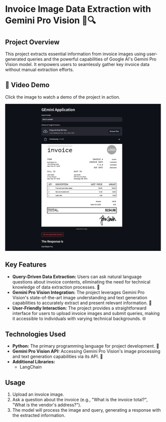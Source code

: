 # Invoice Image Data Extraction with Gemini Pro Vision 🧾🔍

## Project Overview

This project extracts essential information from invoice images using user-generated queries and the powerful capabilities of Google AI's Gemini Pro Vision model. It empowers users to seamlessly gather key invoice data without manual extraction efforts.

## 🎥 Video Demo
Click the image  to watch a demo of the project in action.

[![Model](https://github.com/SumitSuryawanshi123/Invoice_Data_Extractor_Gemini_Model_LLM/blob/main/image%20(3).png)](https://drive.google.com/file/d/1xzLyWpxVoeqA_n0-r_oUoPebgqHD6KLy/view?usp=sharing)

## Key Features

- **Query-Driven Data Extraction:** Users can ask natural language questions about invoice contents, eliminating the need for technical knowledge of data extraction processes. 💬
- **Gemini Pro Vision Integration:** The project leverages Gemini Pro Vision's state-of-the-art image understanding and text generation capabilities to accurately extract and present relevant information. 🚀
- **User-Friendly Interaction:** The project provides a straightforward interface for users to upload invoice images and submit queries, making it accessible to individuals with varying technical backgrounds. 🌐

## Technologies Used

- **Python:** The primary programming language for project development. 🐍
- **Gemini Pro Vision API:** Accessing Gemini Pro Vision's image processing and text generation capabilities via its API. 🤖
- **Additional Libraries:**
  - LangChain


## Usage

1. Upload an invoice image.
2. Ask a question about the invoice (e.g., "What is the invoice total?", "What is the vendor's address?").
3. The model will process the image and query, generating a response with the extracted information.

